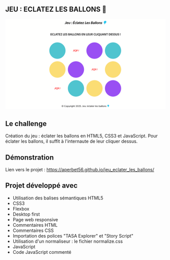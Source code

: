 ## JEU : ECLATEZ LES BALLONS 🎈

![Design preview for the jeu : eclater les ballons project](./img/preview.png)

## Le challenge

Création du jeu : éclater les ballons en HTML5, CSS3 et JavaScript. Pour éclater les ballons, il suffit à l'internaute de leur cliquer dessus.

## Démonstration

Lien vers le projet : https://aperbet56.github.io/jeu_eclater_les_ballons/

## Projet développé avec

- Utilisation des balises sémantiques HTML5
- CSS3
- Flexbox
- Desktop first
- Page web responsive
- Commentaires HTML
- Commentaires CSS
- Importation des polices "TASA Explorer" et "Story Script"
- Utilisation d'un normaliseur : le fichier normalize.css
- JavaScript
- Code JavaScript commenté
